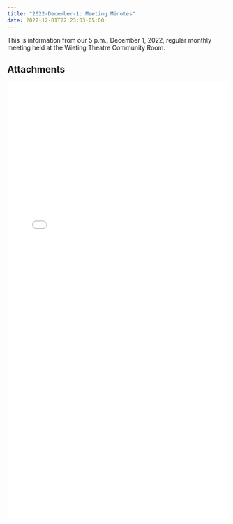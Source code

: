 ```yaml
---
title: "2022-December-1: Meeting Minutes"
date: 2022-12-01T22:23:03-05:00
---
```

This is information from our 5 p.m., December 1, 2022, regular monthly meeting held at the Wieting Theatre Community Room. 
 
## Attachments

<embed width=100% height=1000 src="./../../pdfs/12_1_22-Meeting-Minutes.pdf"></embed>
